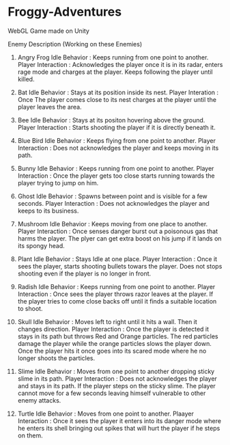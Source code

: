# Froggy-Adventures
WebGL Game made on Unity

Enemy Description (Working on these Enemies)

1. Angry Frog
  Idle Behavior : Keeps running from one point to another.
  Player Interaction : Acknowledges the player once it is in its radar, enters rage mode and charges at the player.
                       Keeps following the player until killed.
                       
2. Bat
  Idle Behavior : Stays at its position inside its nest.
  Player Interation : Once The player comes close to its nest charges at the player until the player leaves the area.
  
3. Bee 
  Idle Behavior : Stays at its positon hovering above the ground.
  Player Interaction : Starts shooting the player if it is directly beneath it.
  
4. Blue Bird
  Idle Behavior : Keeps flying from one point to another.
  Player Interaction : Does not acknowledges the player and keeps moving in its path.
  
5. Bunny
  Idle Behavior : Keeps running from one point to another.
  Player Interaction : Once the player gets too close starts running towards the player trying to jump on him.
  
6. Ghost 
  Idle Behavior : Spawns between point and is visible for a few seconds.
  Player Interaction : Does not acknowledges the player and keeps to its business.
  
7. Mushroom
  Idle Behavior : Keeps moving from one place to another.
  Player Interaction :  Once senses danger burst out a poisonous gas that harms the player.
                        The plyer can get extra boost on his jump if it lands on its spongy head.
                        
8. Plant 
  Idle Behavior : Stays Idle at one place.
  Player Interaction : Once it sees the player, starts shooting bullets towars the player. Does not stops shooting even if the player is no longer in front.
  
9. Radish
  Idle Behavior : Keeps running from one point to another.
  Player Interaction : Once sees the player throws razor leaves at the player. If the player tries to come close backs off until it finds a suitable location to shoot.

10. Skull
  Idle Behavior : Moves left to right until it hits a wall. Then it changes direction.
  Player Interaction : Once the player is detected it stays in its path but throws Red and Orange particles.
                       The red particles damage the player while the orange particles slows the player down. 
                       Once the player hits it once goes into its scared mode where he no longer shoots the particles.
                
 11. Slime
    Idle Behavior : Moves from one point to another dropping sticky slime in its path.
    Player Interaction : Does not acknowledges the player and stays in its path. If the player steps on the sticky slime. The player cannot move for a few seconds leaving himself vulnerable to other enemy attacks.
 
 12. Turtle
    Idle Behavior : Moves from one point to another.
    Plaayer Interaction : Once it sees the player it enters into its danger mode where he enters its shell bringing out spikes that will hurt the player if he steps on them.

